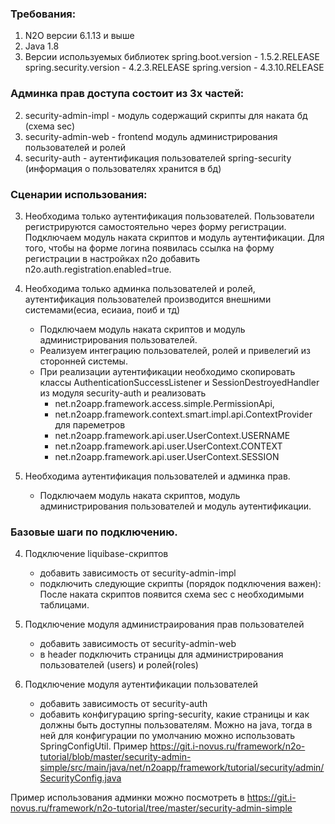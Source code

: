 
### Требования:
1. N2O версии 6.1.13 и выше
1. Java 1.8
1. Версии используемых библиотек spring.boot.version - 1.5.2.RELEASE
        spring.security.version - 4.2.3.RELEASE
        spring.version - 4.3.10.RELEASE

### Админка прав доступа состоит из 3х частей:
2. security-admin-impl - модуль содержащий скрипты для наката бд (схема sec)
2. security-admin-web - frontend модуль администрирования пользователей и ролей
2. security-auth - аутентификация пользователей spring-security (информация о пользователях хранится в бд)

### Сценарии использования:
3. Необходима только аутентификация пользователей. Пользователи регистрируются самостоятельно через форму регистрации.
    Подключаем модуль наката скриптов и модуль аутентификации. Для того, чтобы на форме логина появилась ссылка на форму регистрации
    в настройках n2o добавить n2o.auth.registration.enabled=true.

3. Необходима только админка пользователей и ролей, аутентификация пользователей производится внешними системами(есиа, есиаиа, поиб и тд)
    - Подключаем модуль наката скриптов и модуль администрирования пользователей.
    - Реализуем интеграцию пользователей, ролей и привелегий из сторонней системы.
    - При реализации аутентификации необходимо скопировать классы AuthenticationSuccessListener и SessionDestroyedHandler из модуля security-auth
    и реализовать
        - net.n2oapp.framework.access.simple.PermissionApi,
        - net.n2oapp.framework.context.smart.impl.api.ContextProvider для пареметров
        - net.n2oapp.framework.api.user.UserContext.USERNAME
        - net.n2oapp.framework.api.user.UserContext.CONTEXT
        - net.n2oapp.framework.api.user.UserContext.SESSION

3. Необходима аутентификация пользователей и админка прав.
    - Подключаем модуль наката скриптов, модуль администрирования пользователей и модуль аутентификации.

### Базовые шаги по подключению.
4. Подключение liquibase-скриптов
    * добавить зависимость от security-admin-impl
    * подключить следующие скрипты (порядок подключения важен):
	    <include file="classpath*:/security/admin/db/normal/properties.xml"/>
        <include file="classpath*:/security/admin/db/normal/securityAdminBaseChangelog.xml"/>
    После наката скриптов появится схема sec с необходимыми таблицами.

4. Подключение модуля администраирования прав пользователей
    * добавить зависимость от security-admin-web
    * в header подключить страницы для администрирования пользователей (users) и ролей(roles)

4. Подключение модуля аутентификации пользователей
    * добавить зависимость от security-auth
    * добавить конфигурацию spring-security, какие страницы и как должны быть доступны пользователям. Можно на java, тогда в ней для конфигурации по умолчанию можно использовать SpringConfigUtil. Пример https://git.i-novus.ru/framework/n2o-tutorial/blob/master/security-admin-simple/src/main/java/net/n2oapp/framework/tutorial/security/admin/SecurityConfig.java


Пример использования админки можно посмотреть в https://git.i-novus.ru/framework/n2o-tutorial/tree/master/security-admin-simple


